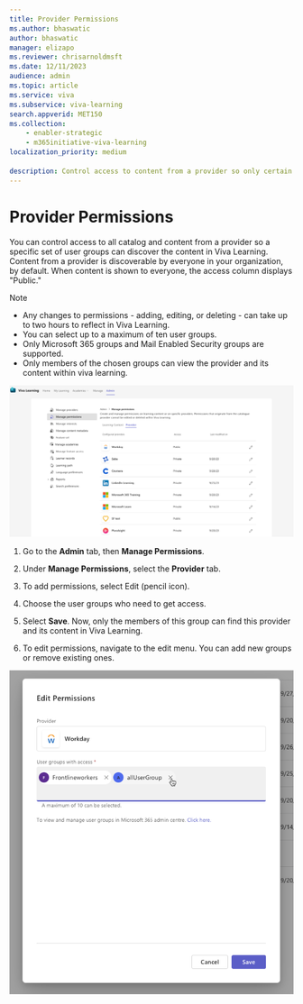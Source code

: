 ```yaml
---
title: Provider Permissions
ms.author: bhaswatic
author: bhaswatic
manager: elizapo
ms.reviewer: chrisarnoldmsft
ms.date: 12/11/2023
audience: admin
ms.topic: article
ms.service: viva
ms.subservice: viva-learning
search.appverid: MET150
ms.collection: 
    - enabler-strategic
    - m365initiative-viva-learning
localization_priority: medium

description: Control access to content from a provider so only certain users can discover them.
---
```


# Provider Permissions

You can control access to all catalog and content from a provider so a specific set of user groups can discover the content in Viva Learning.
Content from a provider is discoverable by everyone in your organization, by default. When content is shown to everyone, the access column displays "Public."

> [!NOTE]
> - Any changes to permissions - adding, editing, or deleting - can take up to two hours to reflect in Viva Learning.
> - You can select up to a maximum of ten user groups.
> - Only Microsoft 365 groups and Mail Enabled Security groups are supported.
> - Only members of the chosen groups can view the provider and its content within viva learning.

![Screenshot of the Provider tab in the Manage Providers modal within Viva Learning](../media/learning/provider-permissions.png)

1. Go to the **Admin** tab, then **Manage Permissions**.

2. Under **Manage Permissions**, select the **Provider** tab.

3. To add permissions, select Edit (pencil icon).

4. Choose the user groups who need to get access.

5. Select **Save**. Now, only the members of this group can find this provider and its content in Viva Learning.

6. To edit permissions, navigate to the edit menu. You can add new groups or remove existing ones.


![Screenshot of the Edit Permissions menu with option to edit access of user groups.](../media/learning/provider-permissions-2.png)
